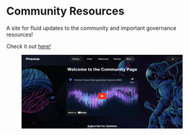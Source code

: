 # Community Resources

A site for fluid updates to the community and important governance resources!

Check it out [here!](https://premia.community/)

<figure><img src="../.gitbook/assets/image (3).png" alt=""><figcaption></figcaption></figure>
